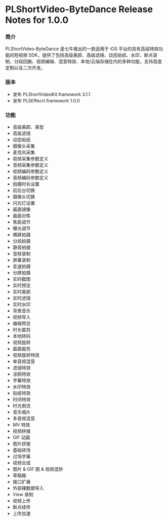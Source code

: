 # PLShortVideo-ByteDance Release Notes for 1.0.0

### 简介
PLShortVideo-ByteDance 是七牛推出的一款适用于 iOS 平台的具有高级特效功能的短视频 SDK，提供了包括高级美颜、高级滤镜、动态贴纸、水印、断点录制、分段回删、视频编辑、混音特效、本地/云端存储在内的多种功能，支持高度定制以及二次开发。

### 版本
- 发布 PLShortVideoKit.framework 3.1.1
- 发布 PLSEffecrt.framework 1.0.0

### 功能
- 高级美颜、美型
- 高级滤镜
- 动态贴纸
- 摄像头采集
- 麦克风采集
- 视频采集参数定义
- 音频采集参数定义
- 视频编码参数定义
- 音频编码参数定义
- 拍摄时长设置
- 前后台切换
- 摄像头切换
- 闪光灯设置
- 画面镜像
- 画面对焦
- 焦距调节
- 曝光调节
- 横屏拍摄
- 分段拍摄
- 静音拍摄
- 音频录制
- 屏幕录制
- 变速拍摄
- 分屏拍摄
- 实时截图
- 实时预览
- 实时美颜
- 实时滤镜
- 实时水印
- 背景音乐
- 视频导入
- 编辑预览
- 时长裁剪
- 本地转码
- 视频旋转
- 画面裁剪
- 视频旋转特效
- 单音频混音
- 滤镜特效
- 涂鸦特效
- 字幕特效
- 水印特效
- 贴纸特效
- 时间特效
- 时光倒流
- 音乐唱片
- 多音频混音
- MV 特效
- 视频拼接
- GIF 动画
- 图片拼接
- 基础转场
- 过场字幕
- 视频合成
- 图片 & GIF 图 & 视频混拼
- 草稿箱
- 接口扩展
- 外部裸数据导入
- View 录制
- 视频上传
- 断点续传
- 上传加速
